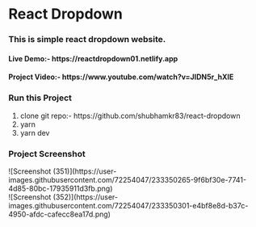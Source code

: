 # React Dropdown
<h3>This is simple react dropdown website.</h3>

<h4>Live Demo:- https://reactdropdown01.netlify.app</h4>
<h4>Project Video:- https://www.youtube.com/watch?v=JIDN5r_hXIE</h4>

<h3>Run this Project</h3>
<ol>
<li>clone git repo:- https://github.com/shubhamkr83/react-dropdown</li>
<li>yarn</li>
<li>yarn dev</li>
</ol>

<h3>Project Screenshot</h3>
![Screenshot (351)](https://user-images.githubusercontent.com/72254047/233350265-9f6bf30e-7741-4d85-80bc-17935911d3fb.png)
<br>
![Screenshot (352)](https://user-images.githubusercontent.com/72254047/233350301-e4bf8e8d-b37c-4950-afdc-cafecc8ea17d.png)
